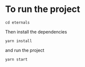 
# To run the project

```
cd eternals
```

Then install the dependencies

```
yarn install
```

and run the project

```
yarn start
```
